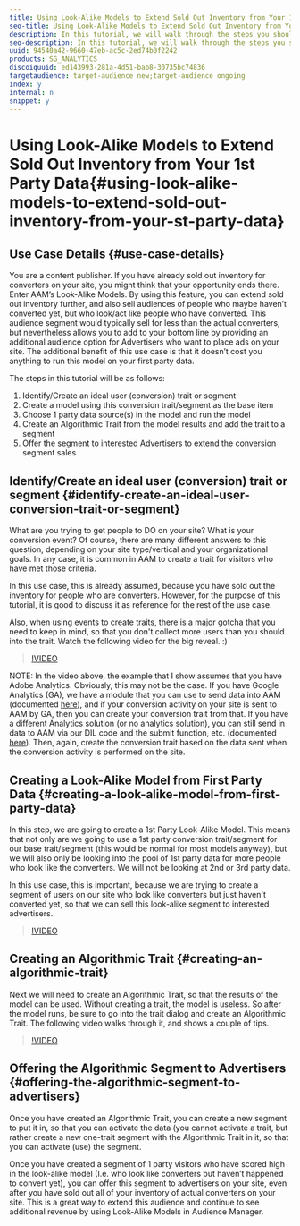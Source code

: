 ```yaml
---
title: Using Look-Alike Models to Extend Sold Out Inventory from Your 1st Party Data
seo-title: Using Look-Alike Models to Extend Sold Out Inventory from Your 1st Party Data
description: In this tutorial, we will walk through the steps you should take to set up and use Look-Alike Models, so that you can create new look-alike audiences, and sell them as an extension to your conversion segment.
seo-description: In this tutorial, we will walk through the steps you should take to set up and use Look-Alike Models, so that you can create new look-alike audiences, and sell them as an extension to your conversion segment.
uuid: 94540a42-9660-47eb-ac5c-2ed74b0f2242
products: SG_ANALYTICS
discoiquuid: ed143993-281a-4d51-bab8-30735bc74836
targetaudience: target-audience new;target-audience ongoing
index: y
internal: n
snippet: y
---
```


# Using Look-Alike Models to Extend Sold Out Inventory from Your 1st Party Data{#using-look-alike-models-to-extend-sold-out-inventory-from-your-st-party-data}

## Use Case Details {#use-case-details}

You are a content publisher. If you have already sold out inventory for converters on your site, you might think that your opportunity ends there. Enter AAM’s Look-Alike Models. By using this feature, you can extend sold out inventory further, and also sell audiences of people who maybe haven’t converted yet, but who look/act like people who have converted. This audience segment would typically sell for less than the actual converters, but nevertheless allows you to add to your bottom line by providing an additional audience option for Advertisers who want to place ads on your site. The additional benefit of this use case is that it doesn’t cost you anything to run this model on your first party data.

The steps in this tutorial will be as follows:

1. Identify/Create an ideal user (conversion) trait or segment
1. Create a model using this conversion trait/segment as the base item
1. Choose 1 party data source(s) in the model and run the model
1. Create an Algorithmic Trait from the model results and add the trait to a segment
1. Offer the segment to interested Advertisers to extend the conversion segment sales

## Identify/Create an ideal user (conversion) trait or segment {#identify-create-an-ideal-user-conversion-trait-or-segment}

What are you trying to get people to DO on your site? What is your conversion event? Of course, there are many different answers to this question, depending on your site type/vertical and your organizational goals. In any case, it is common in AAM to create a trait for visitors who have met those criteria.

In this use case, this is already assumed, because you have sold out the inventory for people who are converters. However, for the purpose of this tutorial, it is good to discuss it as reference for the rest of the use case.

Also, when using events to create traits, there is a major gotcha that you need to keep in mind, so that you don't collect more users than you should into the trait. Watch the following video for the big reveal. :)

>[!VIDEO](https://video.tv.adobe.com/v/23431/?quality=12)

NOTE: In the video above, the example that I show assumes that you have Adobe Analytics. Obviously, this may not be the case. If you have Google Analytics (GA), we have a module that you can use to send data into AAM (documented [here](https://marketing.adobe.com/resources/help/en_US/aam/dil-google-universal-analytics.html)), and if your conversion activity on your site is sent to AAM by GA, then you can create your conversion trait from that. If you have a different Analytics solution (or no analytics solution), you can still send in data to AAM via our DIL code and the submit function, etc. (documented [here](https://marketing.adobe.com/resources/help/en_US/aam/c_dil.html)). Then, again, create the conversion trait based on the data sent when the conversion activity is performed on the site.

## Creating a Look-Alike Model from First Party Data {#creating-a-look-alike-model-from-first-party-data}

In this step, we are going to create a 1st Party Look-Alike Model. This means that not only are we going to use a 1st party conversion trait/segment for our base trait/segment (this would be normal for most models anyway), but we will also only be looking into the pool of 1st party data for more people who look like the converters. We will not be looking at 2nd or 3rd party data.

In this use case, this is important, because we are trying to create a segment of users on our site who look like converters but just haven't converted yet, so that we can sell this look-alike segment to interested advertisers.

>[!VIDEO](https://video.tv.adobe.com/v/23504/?quality-12)

## Creating an Algorithmic Trait {#creating-an-algorithmic-trait}

Next we will need to create an Algorithmic Trait, so that the results of the model can be used. Without creating a trait, the model is useless. So after the model runs, be sure to go into the trait dialog and create an Algorithmic Trait. The following video walks through it, and shows a couple of tips.

>[!VIDEO](https://video.tv.adobe.com/v/23523/?quality=12)

## Offering the Algorithmic Segment to Advertisers {#offering-the-algorithmic-segment-to-advertisers}

Once you have created an Algorithmic Trait, you can create a new segment to put it in, so that you can activate the data (you cannot activate a trait, but rather create a new one-trait segment with the Algorithmic Trait in it, so that you can activate (use) the segment.

Once you have created a segment of 1 party visitors who have scored high in the look-alike model (I.e. who look like converters but haven’t happened to convert yet), you can offer this segment to advertisers on your site, even after you have sold out all of your inventory of actual converters on your site. This is a great way to extend this audience and continue to see additional revenue by using Look-Alike Models in Audience Manager.
